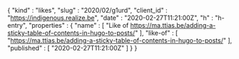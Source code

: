 {
  "kind" : "likes",
  "slug" : "2020/02/g1urd",
  "client_id" : "https://indigenous.realize.be",
  "date" : "2020-02-27T11:21:00Z",
  "h" : "h-entry",
  "properties" : {
    "name" : [ "Like of https://ma.ttias.be/adding-a-sticky-table-of-contents-in-hugo-to-posts/" ],
    "like-of" : [ "https://ma.ttias.be/adding-a-sticky-table-of-contents-in-hugo-to-posts/" ],
    "published" : [ "2020-02-27T11:21:00Z" ]
  }
}
